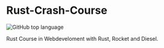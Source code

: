 # Rust-Crash-Course
![GitHub top language](https://img.shields.io/github/languages/top/{WinstonInRust}/{Rust_Crash_Course}?color=red)

Rust Course in Webdeveloment with Rust, Rocket and Diesel. 
